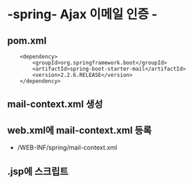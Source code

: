 # -spring- Ajax 이메일 인증 -

## pom.xml

<!-- https://mvnrepository.com/artifact/org.springframework.boot/spring-boot-starter-mail -->
		<dependency>
		    <groupId>org.springframework.boot</groupId>
		    <artifactId>spring-boot-starter-mail</artifactId>
		    <version>2.2.6.RELEASE</version>
		</dependency>

## mail-context.xml 생성

## web.xml에 mail-context.xml 등록
 -  /WEB-INF/spring/mail-context.xml

## .jsp에 스크립트 

